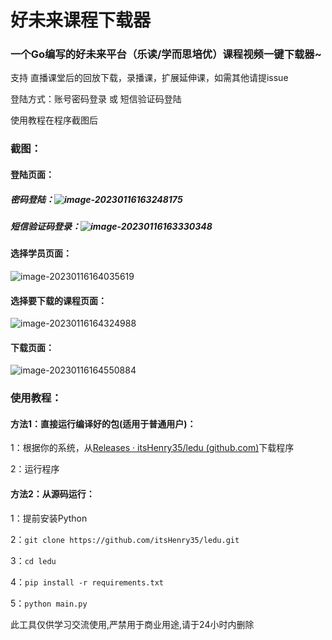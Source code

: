 # 好未来课程下载器

### 一个Go编写的好未来平台（乐读/学而思培优）课程视频一键下载器~

支持 直播课堂后的回放下载，录播课，扩展延伸课，如需其他请提issue

登陆方式：账号密码登录 或 短信验证码登陆

使用教程在程序截图后

### 截图：

#### 登陆页面：

##### 密码登陆：![image-20230116163248175](https://cdn.itshenryz.com/image-20230116163248175.png)

##### 短信验证码登录：![image-20230116163330348](https://cdn.itshenryz.com/image-20230116163330348.png)

#### 选择学员页面：

![image-20230116164035619](https://cdn.itshenryz.com/image-20230116164035619.png)

#### 选择要下载的课程页面：

![image-20230116164324988](https://cdn.itshenryz.com/image-20230116164324988.png)

#### 下载页面：

![image-20230116164550884](https://cdn.itshenryz.com/image-20230116164550884.png)

### 使用教程：

#### 方法1：直接运行编译好的包(适用于普通用户)：

1：根据你的系统，从[Releases · itsHenry35/ledu (github.com)](https://github.com/itsHenry35/ledu/releases)下载程序

2：运行程序

#### 方法2：从源码运行：

1：提前安装Python

2：`git clone https://github.com/itsHenry35/ledu.git`

3：`cd ledu`

4：`pip install -r requirements.txt`

5：`python main.py`

此工具仅供学习交流使用,严禁用于商业用途,请于24小时内删除
